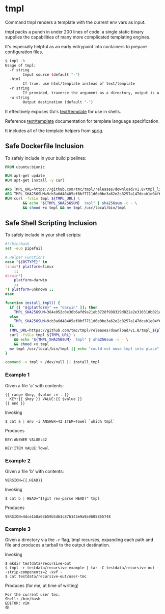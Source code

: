 # tmpl

Command tmpl renders a template with the current env vars as input.

tmpl packs a punch in under 200 lines of code: a single static binary supplies the capabilities of
many more complicated templating engines.

It's especially helpful as an early entrypoint into containers to prepare configuration files.

```sh
$ tmpl -h
Usage of tmpl:
  -f string
    	Input source (default "-")
  -html
    	If true, use html/template instead of text/template
  -r string
    	If provided, traverse the argument as a directory, output is a tarball
  -w string
    	Output destination (default "-")
```

It effectively exposes Go's [text/template](http://golang.org/pkg/text/template) for use in shells.

Reference [text/template](http://golang.org/pkg/text/template) documentation for template language specification.

It includes all of the template helpers from [sprig](https://godoc.org/github.com/Masterminds/sprig).

## Safe Dockerfile Inclusion

To safely include in your build pipelines:
```Dockerfile
FROM ubuntu:bionic

RUN apt-get update
RUN apt-get install -y curl

ARG TMPL_URL=https://github.com/tmc/tmpl/releases/download/v1.8/tmpl_linux_amd64
ARG TMPL_SHA256SUM=9cb3a6d48405ef8bf7711d6e0be3a62e2c8257a147dcab1e04f6850f363eeed5
RUN curl -fsSLo tmpl ${TMPL_URL} \
		&& echo "${TMPL_SHA256SUM}  tmpl" | sha256sum -c - \
		&& chmod +x tmpl && mv tmpl /usr/local/bin/tmpl
```

## Safe Shell Scripting Inclusion

To safely include in your shell scripts:
```bash
#!/bin/bash
set -euo pipefail

# Helper Functions
case "${OSTYPE}" in
linux*) platform=linux
	;;
darwin*)
	platform=darwin
	;;
*) platform=unknown ;;
esac

function install_tmpl() {
  if [[ "${platform}" == "darwin" ]]; then
    TMPL_SHA256SUM=384e052c0e36b6afd9a21eb3728f998329d822e2e310310b021a4851728cde0e
  else
    TMPL_SHA256SUM=9cb3a6d48405ef8bf7711d6e0be3a62e2c8257a147dcab1e04f6850f363eeed5
  fi
  TMPL_URL=https://github.com/tmc/tmpl/releases/download/v1.8/tmpl_${platform}_amd64
  curl -fsSLo tmpl ${TMPL_URL} \
    && echo "${TMPL_SHA256SUM}  tmpl" | sha256sum -c - \
    && chmod +x tmpl
  mv tmpl /usr/local/bin/tmpl || echo "could not move tmpl into place"
}

command -v tmpl > /dev/null || install_tmpl
```

### Example 1
Given a file 'a' with contents:


	{{ range $key, $value := . }}
	  KEY:{{ $key }} VALUE:{{ $value }}
	{{ end }}

Invoking

	$ cat a | env -i ANSWER=42 ITEM=Towel `which tmpl`

Produces


	KEY:ANSWER VALUE:42
	
	KEY:ITEM VALUE:Towel

### Example 2
Given a file 'b' with contents:


	VERSION={{.HEAD}}

Invoking


	$ cat b | HEAD="$(git rev-parse HEAD)" tmpl

Produces

	VERSION=4dce1b0a03b59b5d63c876143e9a9a0605855748

### Example 3
Given a directory via the `-r` flag, tmpl recurses, expanding each path and file and produces a tarball to the output destination.


Invoking

    $ mkdir testdata/recursive-out
	$ tmpl -r testdata/recursive-example | tar -C testdata/recursive-out --strip-components=2 -xvf -
	$ cat testdata/recursive-out/user-tmc

Produces (for me, at time of writing)

	For the current user tmc:
	Shell: /bin/bash
	EDITOR: vim
	😎
